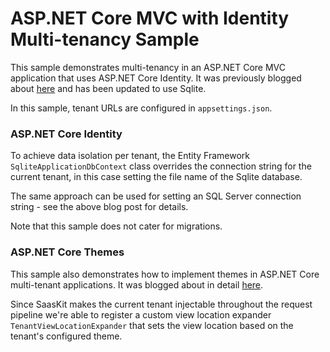# ASP.NET Core MVC with Identity Multi-tenancy Sample

This sample demonstrates multi-tenancy in an ASP.NET Core MVC application that uses ASP.NET Core Identity. It was previously blogged about [here](http://benfoster.io/blog/aspnet-core-multi-tenancy-data-isolation-with-entity-framework) and has been updated to use Sqlite.

In this sample, tenant URLs are configured in `appsettings.json`.

### ASP.NET Core Identity

To achieve data isolation per tenant, the Entity Framework `SqliteApplicationDbContext` class overrides the connection string for the current tenant, in this case setting the file name of the Sqlite database.

The same approach can be used for setting an SQL Server connection string - see the above blog post for details.

Note that this sample does not cater for migrations.

### ASP.NET Core Themes

This sample also demonstrates how to implement themes in ASP.NET Core multi-tenant applications. It was blogged about in detail [here](http://benfoster.io/blog/asp-net-core-themes-and-multi-tenancy).

Since SaasKit makes the current tenant injectable throughout the request pipeline we're able to register a custom view location expander `TenantViewLocationExpander` that sets the view location based on the tenant's configured theme.